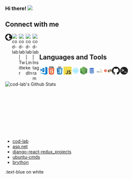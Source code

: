 ### Hi there! <img src="https://media.giphy.com/media/hvRJCLFzcasrR4ia7z/giphy.gif" width="30px">

## Connect with me

[<img align="left" alt="cod-lab.com" width="22px" src="https://raw.githubusercontent.com/iconic/open-iconic/master/svg/globe.svg" />][website]
[<img align="left" alt="cod-lab" width="22px" src="https://cdn.jsdelivr.net/npm/simple-icons@v3/icons/gmail.svg" />][mail]
[<img align="left" alt="cod-lab | Twitter" width="22px" src="https://cdn.jsdelivr.net/npm/simple-icons@v3/icons/twitter.svg" />][twitter]
[<img align="left" alt="cod-lab | LinkedIn" width="22px" src="https://cdn.jsdelivr.net/npm/simple-icons@v3/icons/linkedin.svg" />][linkedin]
[<img align="left" alt="cod-lab | Instagram" width="22px" src="https://cdn.jsdelivr.net/npm/simple-icons@v3/icons/instagram.svg" />][instagram]

<br><br>

## Languages and Tools

<img align="left" alt="Visual Studio Code" width="26px" src="https://raw.githubusercontent.com/github/explore/80688e429a7d4ef2fca1e82350fe8e3517d3494d/topics/visual-studio-code/visual-studio-code.png" />
<img align="left" alt="HTML5" width="26px" src="https://raw.githubusercontent.com/github/explore/80688e429a7d4ef2fca1e82350fe8e3517d3494d/topics/html/html.png" />
<img align="left" alt="CSS3" width="26px" src="https://raw.githubusercontent.com/github/explore/80688e429a7d4ef2fca1e82350fe8e3517d3494d/topics/css/css.png" />
<img align="left" alt="JavaScript" width="26px" src="https://raw.githubusercontent.com/github/explore/80688e429a7d4ef2fca1e82350fe8e3517d3494d/topics/javascript/javascript.png" />
<img align="left" alt="React" width="26px" src="https://raw.githubusercontent.com/github/explore/80688e429a7d4ef2fca1e82350fe8e3517d3494d/topics/react/react.png" />
<img align="left" alt="Node.js" width="26px" src="https://raw.githubusercontent.com/github/explore/80688e429a7d4ef2fca1e82350fe8e3517d3494d/topics/nodejs/nodejs.png" />
<img align="left" alt="SQL" width="26px" src="https://raw.githubusercontent.com/github/explore/80688e429a7d4ef2fca1e82350fe8e3517d3494d/topics/sql/sql.png" />
<img align="left" alt="MySQL" width="26px" src="https://raw.githubusercontent.com/github/explore/80688e429a7d4ef2fca1e82350fe8e3517d3494d/topics/mysql/mysql.png" />
<img align="left" alt="Git" width="26px" src="https://raw.githubusercontent.com/github/explore/80688e429a7d4ef2fca1e82350fe8e3517d3494d/topics/git/git.png" />
<img align="left" alt="GitHub" width="26px" src="https://raw.githubusercontent.com/github/explore/78df643247d429f6cc873026c0622819ad797942/topics/github/github.png" />
<img align="left" alt="HTML5" width="26px" src="https://raw.githubusercontent.com/github/explore/80688e429a7d4ef2fca1e82350fe8e3517d3494d/topics/terminal/terminal.png" />

<br><br>

<img align="left" alt="cod-lab's Github Stats" src="ttps://github-readme-stats.codestackr.vercel.app/api?username=cod-lab&show_icons=true&theme=synthwave" />

<br><br><br><br><br><br><br><br><br><br>

* <font color=orange>[cod-lab](https://github.com/cod-lab/cod-lab)</font>
* [asp.net](https://github.com/cod-lab/asp.net)
* [django-react-redux_projects](https://github.com/cod-lab/django-react-redux_projects)
* [ubuntu-cmds](https://github.com/cod-lab/ubuntu-cmds)
* [brython](https://github.com/cod-lab/brython)

<div class="text-orange mb-2">
.text-blue on white
</div>

[website]: https://github.com/cod-lab
[mail]: mailto:arihantjain136@gmail.com
[instagram]: https://instagram.com/arihant02
[twitter]: https://twitter.com/black_jack_99
[linkedin]: https://linkedin.com/in/arihant1
[leetcode]: https://leetcode.com/arihant1
[hackerrank]: https://www.hackerrank.com/arihant4
